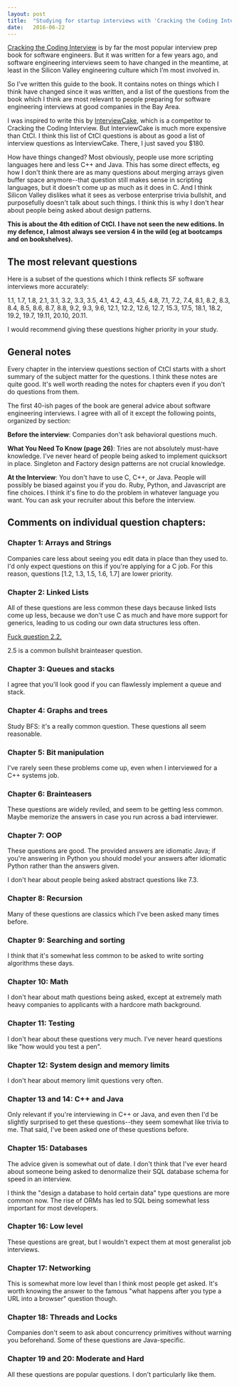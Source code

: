 ```yaml
---
layout: post
title:  "Studying for startup interviews with 'Cracking the Coding Interview'"
date:   2016-06-22
---
```


[Cracking the Coding Interview](https://www.amazon.com/Cracking-Coding-Interview-Programming-Questions/dp/098478280X) is by far the most popular interview prep book for software engineers. But it was written for a few years ago, and software engineering interviews seem to have changed in the meantime, at least in the Silicon Valley engineering culture which I’m most involved in.

So I've written this guide to the book. It contains notes on things which I think have changed since it was written, and a list of the questions from the book which I think are most relevant to people preparing for software engineering interviews at good companies in the Bay Area.

I was inspired to write this by [InterviewCake](https://www.interviewcake.com/), which is a competitor to Cracking the Coding Interview. But InterviewCake is much more expensive than CtCI. I think this list of CtCI questions is about as good a list of interview questions as InterviewCake. There, I just saved you $180.

How have things changed? Most obviously, people use more scripting languages here and less C++ and Java. This has some direct effects, eg how I don't think there are as many questions about merging arrays given buffer space anymore--that question still makes sense in scripting languages, but it doesn't come up as much as it does in C. And I think Silicon Valley dislikes what it sees as verbose enterprise trivia bullshit, and purposefully doesn't talk about such things. I think this is why I don't hear about people being asked about design patterns.

**This is about the 4th edition of CtCI. I have not seen the new editions. In my defence, I almost always see version 4 in the wild (eg at bootcamps and on bookshelves).**

## The most relevant questions

Here is a subset of the questions which I think reflects SF software interviews more accurately:

1.1, 1.7, 1.8, 2.1, 3.1, 3.2, 3.3, 3.5, 4.1, 4.2, 4.3, 4.5, 4.8, 7.1, 7.2, 7.4, 8.1, 8.2, 8.3, 8.4, 8.5, 8.6, 8.7, 8.8, 9.2, 9.3, 9.6, 12.1, 12.2, 12.6, 12.7, 15.3, 17.5, 18.1, 18.2, 19.2, 19.7, 19.11, 20.10, 20.11.

I would recommend giving these questions higher priority in your study.

## General notes

Every chapter in the interview questions section of CtCI starts with a short summary of the subject matter for the questions. I think these notes are quite good. It's well worth reading the notes for chapters even if you don't do questions from them.

The first 40-ish pages of the book are general advice about software engineering interviews. I agree with all of it except the following points, organized by section:

**Before the interview**: Companies don't ask behavioral questions much.

**What You Need To Know (page 26)**: Tries are not absolutely must-have knowledge. I've never heard of people being asked to implement quicksort in place. Singleton and Factory design patterns are not crucial knowledge.

**At the Interview**: You don't have to use C, C++, or Java. People will possibly be biased against you if you do. Ruby, Python, and Javascript are fine choices. I think it's fine to do the problem in whatever language you want. You can ask your recruiter about this before the interview.

## Comments on individual question chapters:

### Chapter 1: Arrays and Strings

Companies care less about seeing you edit data in place than they used to. I'd only expect questions on this if you're applying for a C job. For this reason, questions [1.2, 1.3, 1.5, 1.6, 1.7] are lower priority.

### Chapter 2: Linked Lists

All of these questions are less common these days because linked lists come up less, because we don't use C as much and have more support for generics, leading to us coding our own data structures less often.

[Fuck question 2.2.](http://bshlgrs.github.io/2016/04/22/dumbest-algorithm-problem.html)

2.5 is a common bullshit brainteaser question.

### Chapter 3: Queues and stacks

I agree that you'll look good if you can flawlessly implement a queue and stack.

### Chapter 4: Graphs and trees

Study BFS: it's a really common question. These questions all seem reasonable.

### Chapter 5: Bit manipulation

I've rarely seen these problems come up, even when I interviewed for a C++ systems job.

### Chapter 6: Brainteasers

These questions are widely reviled, and seem to be getting less common. Maybe memorize the answers in case you run across a bad interviewer.

### Chapter 7: OOP

These questions are good. The provided answers are idiomatic Java; if you're answering in Python you should model your answers after idiomatic Python rather than the answers given.

I don't hear about people being asked abstract questions like 7.3.

### Chapter 8: Recursion

Many of these questions are classics which I've been asked many times before.

### Chapter 9: Searching and sorting

I think that it's somewhat less common to be asked to write sorting algorithms these days.

### Chapter 10: Math

I don't hear about math questions being asked, except at extremely math heavy companies to applicants with a hardcore math background.

### Chapter 11: Testing

I don't hear about these questions very much. I've never heard questions like "how would you test a pen".

### Chapter 12: System design and memory limits

I don't hear about memory limit questions very often.

### Chapter 13 and 14: C++ and Java

Only relevant if you're interviewing in C++ or Java, and even then I'd be slightly surprised to get these questions--they seem somewhat like trivia to me. That said, I've been asked one of these questions before.

### Chapter 15: Databases

The advice given is somewhat out of date. I don't think that I've ever heard about someone being asked to denormalize their SQL database schema for speed in an interview.

I think the "design a database to hold certain data" type questions are more common now. The rise of ORMs has led to SQL being somewhat less important for most developers.

### Chapter 16: Low level

These questions are great, but I wouldn't expect them at most generalist job interviews.

### Chapter 17: Networking

This is somewhat more low level than I think most people get asked. It's worth knowing the answer to the famous "what happens after you type a URL into a browser" question though.

### Chapter 18: Threads and Locks

Companies don't seem to ask about concurrency primitives without warning you beforehand. Some of these questions are Java-specific.

### Chapter 19 and 20: Moderate and Hard

All these questions are popular questions. I don't particularly like them.
